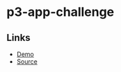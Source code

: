 # p3-app-challenge


## Links

- [Demo](https://azharalali.github.io/p3-app-challenge/)
- [Source](https://github.com/AzharAlali/p3-app-challenge)


